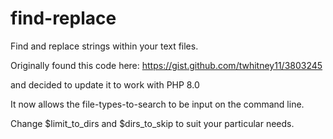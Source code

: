# find-replace
Find and replace strings within your text files.

Originally found this code here:
https://gist.github.com/twhitney11/3803245

and decided to update it to work with PHP 8.0

It now allows the file-types-to-search to be input on the command line.

Change $limit_to_dirs and $dirs_to_skip to suit your particular needs.
